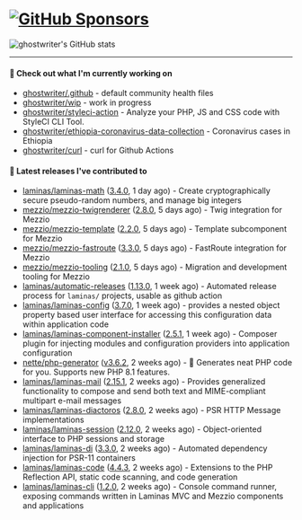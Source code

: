 # [![GitHub Sponsors](https://img.shields.io/github/sponsors/ghostwriter?label=Sponsors&style=flat-square&logo=GitHub%20Sponsors)](https://github.com/sponsors/ghostwriter)

![ghostwriter's GitHub stats](https://github-readme-stats.vercel.app/api?username=ghostwriter&show_icons=true&count_private=true&hide_title=true&hide_rank=true&icon_color=333)

---

#### 🌱 Check out what I'm currently working on

- [ghostwriter/.github](https://github.com/ghostwriter/.github) - default community health files
- [ghostwriter/wip](https://github.com/ghostwriter/wip) - work in progress
- [ghostwriter/styleci-action](https://github.com/ghostwriter/styleci-action) - Analyze your PHP, JS and CSS code with StyleCI CLI Tool.
- [ghostwriter/ethiopia-coronavirus-data-collection](https://github.com/ghostwriter/ethiopia-coronavirus-data-collection) - Coronavirus cases in Ethiopia
- [ghostwriter/curl](https://github.com/ghostwriter/curl) - curl for Github Actions

#### 🔭 Latest releases I've contributed to

- [laminas/laminas-math](https://github.com/laminas/laminas-math) ([3.4.0](https://github.com/laminas/laminas-math/releases/tag/3.4.0), 1 day ago) - Create cryptographically secure pseudo-random numbers, and manage big integers
- [mezzio/mezzio-twigrenderer](https://github.com/mezzio/mezzio-twigrenderer) ([2.8.0](https://github.com/mezzio/mezzio-twigrenderer/releases/tag/2.8.0), 5 days ago) - Twig integration for Mezzio
- [mezzio/mezzio-template](https://github.com/mezzio/mezzio-template) ([2.2.0](https://github.com/mezzio/mezzio-template/releases/tag/2.2.0), 5 days ago) - Template subcomponent for Mezzio
- [mezzio/mezzio-fastroute](https://github.com/mezzio/mezzio-fastroute) ([3.3.0](https://github.com/mezzio/mezzio-fastroute/releases/tag/3.3.0), 5 days ago) - FastRoute integration for Mezzio
- [mezzio/mezzio-tooling](https://github.com/mezzio/mezzio-tooling) ([2.1.0](https://github.com/mezzio/mezzio-tooling/releases/tag/2.1.0), 5 days ago) - Migration and development tooling for Mezzio
- [laminas/automatic-releases](https://github.com/laminas/automatic-releases) ([1.13.0](https://github.com/laminas/automatic-releases/releases/tag/1.13.0), 1 week ago) - Automated release process for `laminas/` projects, usable as github action
- [laminas/laminas-config](https://github.com/laminas/laminas-config) ([3.7.0](https://github.com/laminas/laminas-config/releases/tag/3.7.0), 1 week ago) - provides a nested object property based user interface for accessing this configuration data within application code
- [laminas/laminas-component-installer](https://github.com/laminas/laminas-component-installer) ([2.5.1](https://github.com/laminas/laminas-component-installer/releases/tag/2.5.1), 1 week ago) - Composer plugin for injecting modules and configuration providers into application configuration
- [nette/php-generator](https://github.com/nette/php-generator) ([v3.6.2](https://github.com/nette/php-generator/releases/tag/v3.6.2), 2 weeks ago) - 🐘 Generates neat PHP code for you. Supports new PHP 8.1 features.
- [laminas/laminas-mail](https://github.com/laminas/laminas-mail) ([2.15.1](https://github.com/laminas/laminas-mail/releases/tag/2.15.1), 2 weeks ago) - Provides generalized functionality to compose and send both text and MIME-compliant multipart e-mail messages
- [laminas/laminas-diactoros](https://github.com/laminas/laminas-diactoros) ([2.8.0](https://github.com/laminas/laminas-diactoros/releases/tag/2.8.0), 2 weeks ago) - PSR HTTP Message implementations
- [laminas/laminas-session](https://github.com/laminas/laminas-session) ([2.12.0](https://github.com/laminas/laminas-session/releases/tag/2.12.0), 2 weeks ago) - Object-oriented interface to PHP sessions and storage
- [laminas/laminas-di](https://github.com/laminas/laminas-di) ([3.3.0](https://github.com/laminas/laminas-di/releases/tag/3.3.0), 2 weeks ago) - Automated dependency injection for PSR-11 containers
- [laminas/laminas-code](https://github.com/laminas/laminas-code) ([4.4.3](https://github.com/laminas/laminas-code/releases/tag/4.4.3), 2 weeks ago) - Extensions to the PHP Reflection API, static code scanning, and code generation
- [laminas/laminas-cli](https://github.com/laminas/laminas-cli) ([1.2.0](https://github.com/laminas/laminas-cli/releases/tag/1.2.0), 2 weeks ago) - Console command runner, exposing commands written in Laminas MVC and Mezzio components and applications
